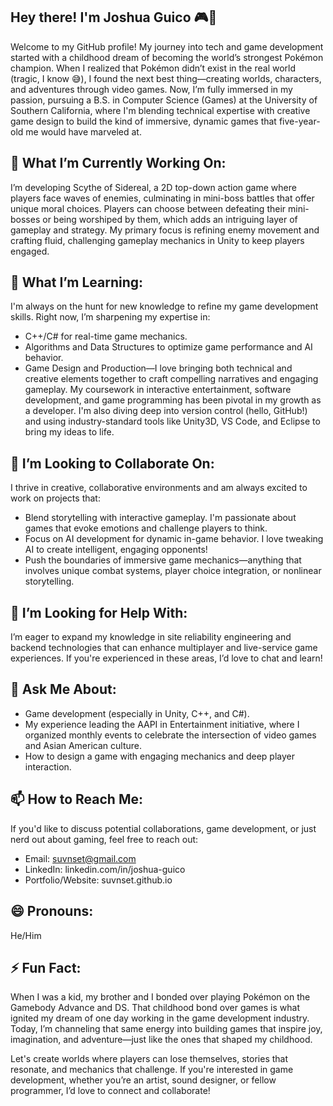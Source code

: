 ## Hey there! I'm Joshua Guico 🎮👾

Welcome to my GitHub profile! My journey into tech and game development started with a childhood dream of becoming the world’s strongest Pokémon champion. When I realized that Pokémon didn’t exist in the real world (tragic, I know 😅), I found the next best thing—creating worlds, characters, and adventures through video games. Now, I’m fully immersed in my passion, pursuing a B.S. in Computer Science (Games) at the University of Southern California, where I'm blending technical expertise with creative game design to build the kind of immersive, dynamic games that five-year-old me would have marveled at.

## 🔭 What I’m Currently Working On:
I’m developing Scythe of Sidereal, a 2D top-down action game where players face waves of enemies, culminating in mini-boss battles that offer unique moral choices. Players can choose between defeating their mini-bosses or being worshiped by them, which adds an intriguing layer of gameplay and strategy. My primary focus is refining enemy movement and crafting fluid, challenging gameplay mechanics in Unity to keep players engaged.

## 🌱 What I’m Learning:
I'm always on the hunt for new knowledge to refine my game development skills. Right now, I’m sharpening my expertise in:

- C++/C# for real-time game mechanics.
- Algorithms and Data Structures to optimize game performance and AI behavior.
- Game Design and Production—I love bringing both technical and creative elements together to craft compelling narratives and engaging gameplay.
My coursework in interactive entertainment, software development, and game programming has been pivotal in my growth as a developer. I'm also diving deep into version control (hello, GitHub!) and using industry-standard tools like Unity3D, VS Code, and Eclipse to bring my ideas to life.

## 👯 I’m Looking to Collaborate On:
I thrive in creative, collaborative environments and am always excited to work on projects that:

- Blend storytelling with interactive gameplay. I'm passionate about games that evoke emotions and challenge players to think.
- Focus on AI development for dynamic in-game behavior. I love tweaking AI to create intelligent, engaging opponents!
- Push the boundaries of immersive game mechanics—anything that involves unique combat systems, player choice integration, or nonlinear storytelling.

## 🤔 I’m Looking for Help With:
I’m eager to expand my knowledge in site reliability engineering and backend technologies that can enhance multiplayer and live-service game experiences. If you're experienced in these areas, I’d love to chat and learn!

## 💬 Ask Me About:
- Game development (especially in Unity, C++, and C#).
- My experience leading the AAPI in Entertainment initiative, where I organized monthly events to celebrate the intersection of video games and Asian American culture.
- How to design a game with engaging mechanics and deep player interaction.

## 📫 How to Reach Me:
If you'd like to discuss potential collaborations, game development, or just nerd out about gaming, feel free to reach out:
- Email: suvnset@gmail.com
- LinkedIn: linkedin.com/in/joshua-guico
- Portfolio/Website: suvnset.github.io

## 😄 Pronouns:
He/Him

## ⚡ Fun Fact:
When I was a kid, my brother and I bonded over playing Pokémon on the Gamebody Advance and DS. That childhood bond over games is what ignited my dream of one day working in the game development industry. Today, I’m channeling that same energy into building games that inspire joy, imagination, and adventure—just like the ones that shaped my childhood.

Let's create worlds where players can lose themselves, stories that resonate, and mechanics that challenge. If you're interested in game development, whether you’re an artist, sound designer, or fellow programmer, I’d love to connect and collaborate!


<!--
**suvnset/suvnset** is a ✨ _special_ ✨ repository because its `README.md` (this file) appears on your GitHub profile.

Here are some ideas to get you started:

- 🔭 I’m currently working on ...
- 🌱 I’m currently learning ...
- 👯 I’m looking to collaborate on ...
- 🤔 I’m looking for help with ...
- 💬 Ask me about ...
- 📫 How to reach me: ...
- 😄 Pronouns: ...
- ⚡ Fun fact: ...
-->
